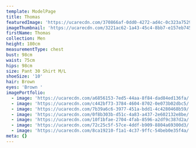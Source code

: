 ```yaml
---
template: ModelPage
title: Thomas
featuredImage: 'https://ucarecdn.com/370866af-0dd0-4272-ad4c-0c323a75294b/'
imageThumbnail: 'https://ucarecdn.com/3221ac62-1a43-45c4-8bb7-e157eb745b45/'
firstName: Thomas
collection: Men
height: 180cm
measurementType: chest
bust: 98cm
waist: 75cm
hips: 98cm
size: Pant 30 Shirt M/L
shoeSize: '10'
hair: Brown
eyes: 'Brown '
imagePortfolio:
  - image: 'https://ucarecdn.com/a6856153-7ed5-44aa-8f84-dad84ed136fa/'
  - image: 'https://ucarecdn.com/c442bf73-3784-4604-8702-0e073b02dbc5/'
  - image: 'https://ucarecdn.com/7b39a6c6-3977-451a-bdd1-4c4280468b59/'
  - image: 'https://ucarecdn.com/0f8b303b-d51c-4a83-a437-2e602132e8be/'
  - image: 'https://ucarecdn.com/10f1bfae-2704-4fab-8596-a2df9c387d2a/'
  - image: 'https://ucarecdn.com/72c25c5f-57ce-4ddf-b909-8804a69300d3/'
  - image: 'https://ucarecdn.com/8ca19210-f1a1-4c37-9ffc-54beb0e35f4a/'
meta: {}
---
```


